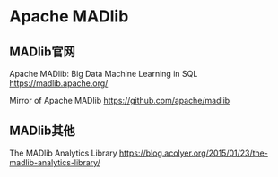 
# Apache MADlib

## MADlib官网

Apache MADlib: Big Data Machine Learning in SQL https://madlib.apache.org/

Mirror of Apache MADlib https://github.com/apache/madlib

## MADlib其他

The MADlib Analytics Library https://blog.acolyer.org/2015/01/23/the-madlib-analytics-library/
